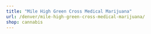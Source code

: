 ```yaml
---
title: "Mile High Green Cross Medical Marijuana"
url: /denver/mile-high-green-cross-medical-marijuana/
shop: cannabis
---
```


